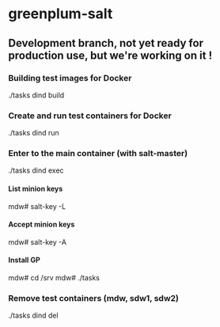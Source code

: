 # greenplum-salt

## Development branch, not yet ready for production use, but we're working on it !

### Building test images for Docker

./tasks dind build

### Create and run test containers for Docker

./tasks dind run

### Enter to the main container (with salt-master)

./tasks dind exec

#### List minion keys

mdw# salt-key -L

#### Accept minion keys

mdw# salt-key -A

#### Install GP

mdw# cd /srv
mdw# ./tasks 

### Remove test containers (mdw, sdw1, sdw2)

./tasks dind del